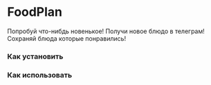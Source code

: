 # FoodPlan
Попробуй что-нибдь новенькое! Получи новое блюдо в телеграм! Сохраняй
блюда которые понравились! 

### Как установить

### Как использовать